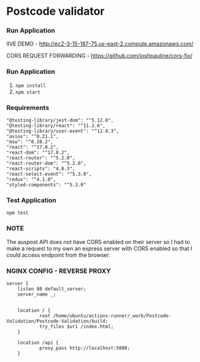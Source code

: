 # Postcode validator

### Run Application

lIVE DEMO - http://ec2-3-15-187-75.us-east-2.compute.amazonaws.com/

CORS REQUEST FORWARDING - https://github.com/joshpauline/cors-fix/

### Run Application

1.  `npm install`
2.  `npm start`

### Requirements

```
"@testing-library/jest-dom": "^5.12.0",
"@testing-library/react": "^11.2.6",
"@testing-library/user-event": "^12.8.3",
"axios": "^0.21.1",
"msw": "^0.28.2",
"react": "^17.0.2",
"react-dom": "^17.0.2",
"react-router": "^5.2.0",
"react-router-dom": "^5.2.0",
"react-scripts": "4.0.3",
"react-select-event": "^5.3.0",
"redux": "^4.1.0",
"styled-components": "^5.3.0"

```

### Test Application

`npm test`

### NOTE

The auspost API does not have CORS enabled on their server so I had to make a request to
my own an express server with CORS enabled so that I could access endpoint from the browser.


### NGINX CONFIG - REVERSE PROXY

```
server {
	listen 80 default_server;
	server_name _;


	location / {
    		root /home/ubuntu/actions-runner/_work/Postcode-Validation/Postcode-Validation/build;
    		try_files $uri /index.html;
	}

	location /api {
    		proxy_pass http://localhost:5000;
 	}

```
